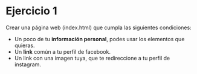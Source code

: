 # Ejercicio 1

Crear una página web (index.html) que cumpla las siguientes condiciones:

- Un poco de tu **información personal**, podes usar los elementos que quieras.
- Un **link** común a tu perfil de facebook. 
- Un link con una imagen tuya, que te redireccione a tu perfil de instagram.
